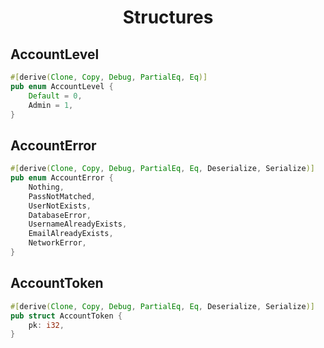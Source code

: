 <div align="center">
    <h1>
        Structures
    </h1>
</div>

## AccountLevel

```Rust
#[derive(Clone, Copy, Debug, PartialEq, Eq)]
pub enum AccountLevel {
    Default = 0,
    Admin = 1,
}
```

## AccountError

```Rust
#[derive(Clone, Copy, Debug, PartialEq, Eq, Deserialize, Serialize)]
pub enum AccountError {
    Nothing,
    PassNotMatched,
    UserNotExists,
    DatabaseError,
    UsernameAlreadyExists,
    EmailAlreadyExists,
    NetworkError,
}
```

## AccountToken

```Rust
#[derive(Clone, Copy, Debug, PartialEq, Eq, Deserialize, Serialize)]
pub struct AccountToken {
    pk: i32,
}
```